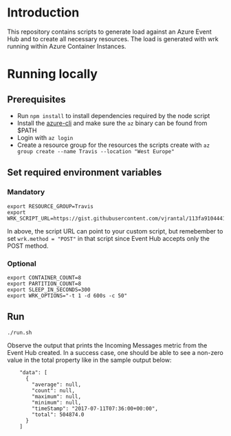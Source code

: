 # Introduction

This repository contains scripts to generate load against an Azure Event Hub and to create all necessary resources. The load is generated with wrk running within Azure Container Instances.

# Running locally

## Prerequisites

* Run `npm install` to install dependencies required by the node script
* Install the [azure-cli](https://github.com/Azure/azure-cli) and make sure the `az` binary can be found from $PATH
* Login with `az login`
* Create a resource group for the resources the scripts create with `az group create --name Travis --location "West Europe"`

## Set required environment variables

### Mandatory

```
export RESOURCE_GROUP=Travis
export WRK_SCRIPT_URL=https://gist.githubusercontent.com/vjrantal/113fa910444130d2d6431cdc84e6f80e/raw/0f67559a620647d6842c579b362a139a6b338cb1/script.lua
```

In above, the script URL can point to your custom script, but remebember to set `wrk.method = "POST"` in that script since Event Hub accepts only the POST method.

### Optional

```
export CONTAINER_COUNT=8
export PARTITION_COUNT=8
export SLEEP_IN_SECONDS=300
export WRK_OPTIONS="-t 1 -d 600s -c 50"
```

## Run

```
./run.sh
```

Observe the output that prints the Incoming Messages metric from the Event Hub created. In a success case, one should be able to see a non-zero value in the total property like in the sample output below:

```
    "data": [
      {
        "average": null,
        "count": null,
        "maximum": null,
        "minimum": null,
        "timeStamp": "2017-07-11T07:36:00+00:00",
        "total": 504874.0
      }
    ]
```
